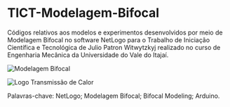 # TICT-Modelagem-Bifocal
Códigos relativos aos modelos e experimentos desenvolvidos por meio de Modelagem Bifocal no software NetLogo para o Trabalho de Iniciação Científica e Tecnológica de Julio Patron Witwytzkyj realizado no curso de Engenharia Mecânica da Universidade do Vale do Itajaí.

![Modelagem Bifocal](https://raw.githubusercontent.com/juliopw/TICT-Modelagem-Bifocal-NetLogo/master/Imagens/Modelagem%20Bifocal.png)

![Logo Transmissão de Calor](https://raw.githubusercontent.com/juliopw/TICT-Modelagem-Bifocal-NetLogo/master/Imagens/Logo_TransCal.png)

Palavras-chave: NetLogo; Modelagem Bifocal; Bifocal Modeling; Arduino.

